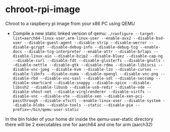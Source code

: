 # chroot-rpi-image
Chroot to a raspberry pi image from your x86 PC using QEMU

* Compile a new static linked version of qemu:
`./configure --target-list=aarch64-linux-user,arm-linux-user --enable-avx2 --disable-bsd-user --disable-guest-agent --disable-strip --disable-werror --disable-gcrypt --disable-debug-info --disable-debug-tcg --enable-docs --disable-tcg-interpreter --enable-attr --disable-brlapi --disable-linux-aio --disable-bzip2 --disable-bluez --disable-cap-ng --disable-curl --disable-fdt --disable-glusterfs --disable-gnutls --disable-nettle --disable-gtk --disable-rdma --disable-libiscsi --disable-vnc-jpeg --disable-kvm --disable-lzo --disable-curses --disable-libnfs --disable-numa --disable-opengl --disable-vnc-png --disable-rbd --disable-vnc-sasl --disable-sdl --disable-seccomp --disable-smartcard --disable-snappy --disable-spice --disable-libssh2 --disable-libusb --disable-usb-redir --disable-vde --disable-vhost-net --disable-virglrenderer --disable-virtfs --disable-vnc --disable-vte --disable-xen --disable-xen-pci-passthrough --disable-xfsctl --enable-linux-user --disable-system --disable-blobs --disable-tools --static --disable-pie --prefix=~/bin/qemu-user-static`

In the bin folder of your home dir inside the qemu-user-static directory there will be 2 executables one for aarch64 and one for arm (aarch32)
